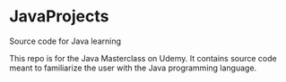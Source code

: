 # JavaProjects
Source code for Java learning

This repo is for the Java Masterclass on Udemy. It contains source code meant to familiarize the user with the Java programming language.
